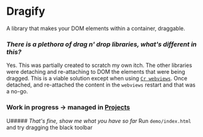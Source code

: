 Dragify
=======
A library that makes your DOM elements within a container, draggable.

### *There is a plethora of drag n' drop libraries, what's different in this?*
Yes. This was partially created to scratch my own itch. The other libraries were detaching and re-attaching to DOM the elements that were being dragged. This is a viable solution except when using [`Cr webviews`](https://developer.chrome.com/apps/tags/webview). Once detached, and re-attached the content in the `webviews` restart and that was a no-go.

### Work in progress -> managed in [Projects](https://github.com/RaghavRamesh/Dragify/Projects)

U##### *That's fine, show me what you have so far*
Run `demo/index.html` and try dragging the black toolbar
